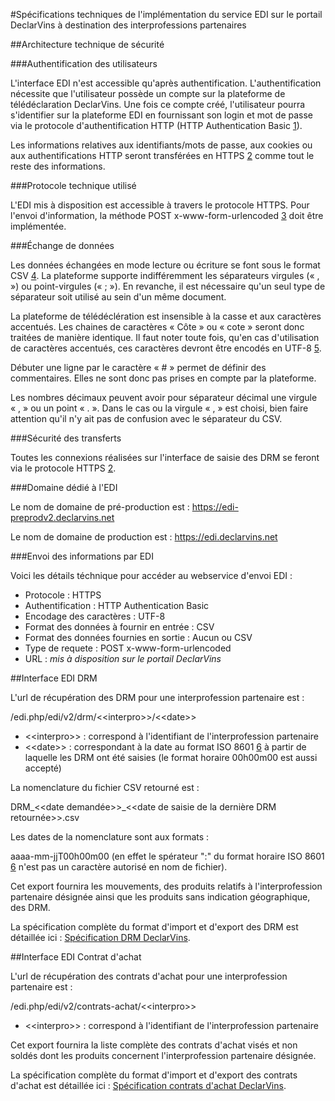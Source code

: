 #Spécifications techniques de l'implémentation du service EDI sur le portail DeclarVins à destination des interprofessions partenaires

##Architecture technique de sécurité

###Authentification des utilisateurs

L'interface EDI n'est accessible qu'après authentification. L'authentification nécessite que l'utilisateur possède un compte sur la plateforme de télédéclaration DeclarVins. Une fois ce compte créé, l'utilisateur pourra s'identifier sur la plateforme EDI en fournissant son login et mot de passe via le protocole d'authentification HTTP (HTTP Authentication Basic [1]).

Les informations relatives aux identifiants/mots de passe, aux cookies ou aux authentifications HTTP seront transférées en HTTPS [2] comme tout le reste des informations.

###Protocole technique utilisé

L'EDI mis à disposition est accessible à travers le protocole HTTPS. Pour l'envoi d'information, la méthode POST x-www-form-urlencoded [3] doit être implémentée.

###Échange de données

Les données échangées en mode lecture ou écriture se font sous le format CSV [4]. La plateforme supporte indifféremment les séparateurs virgules (« , ») ou point-virgules (« ; »). En revanche, il est nécessaire qu'un seul type de séparateur soit utilisé  au sein d'un même document.

La plateforme de télédéclération est insensible à la casse et aux caractères accentués. Les chaines de caractères « Côte » ou « cote » seront donc traitées de manière identique.
Il faut noter toute fois, qu'en cas d'utilisation de caractères accentués, ces caractères devront être encodés en UTF-8 [5]. 

Débuter une ligne par le caractère « # » permet de définir des commentaires. Elles ne sont donc pas prises en compte par la plateforme.

Les nombres décimaux peuvent avoir pour séparateur décimal une virgule « , » ou un point « . ». Dans le cas ou la virgule « , » est choisi, bien faire attention qu'il n'y ait pas de confusion avec le séparateur du CSV.

###Sécurité des transferts

Toutes les connexions réalisées sur l'interface de saisie des DRM se feront via le protocole HTTPS [2].

###Domaine dédié à l'EDI

Le nom de domaine de pré-production est : https://edi-preprodv2.declarvins.net   

Le nom de domaine de production est : https://edi.declarvins.net

###Envoi des informations par EDI

Voici les détails téchnique pour accéder au webservice d'envoi EDI :

 - Protocole : HTTPS
 - Authentification : HTTP Authentication Basic
 - Encodage des caractères : UTF-8
 - Format des données à fournir en entrée : CSV
 - Format des données fournies en sortie : Aucun ou CSV
 - Type de requete : POST x-www-form-urlencoded
 - URL : *mis à disposition sur le portail DeclarVins*
 
##Interface EDI DRM

L'url de récupération des DRM pour une interprofession partenaire est : 

/edi.php/edi/v2/drm/\<\<interpro\>\>/\<\<date\>\>

 * \<\<interpro\>\> : correspond à l'identifiant de l'interprofession partenaire
 * \<\<date\>\> : correspondant à la date au format ISO 8601 [6] à partir de laquelle les DRM ont été saisies (le format horaire 00h00m00 est aussi accepté)
 
La nomenclature du fichier CSV retourné est : 

DRM_\<\<date demandée\>\>_\<\<date de saisie de la dernière DRM retournée\>\>.csv 

Les dates de la nomenclature sont aux formats : 

aaaa-mm-jjT00h00m00 (en effet le spérateur ":" du format horaire ISO 8601 [6] n'est pas un caractère autorisé en nom de fichier). 

Cet export fournira les mouvements, des produits relatifs à l'interprofession partenaire désignée ainsi que les produits sans indication géographique, des DRM.

La spécification complète du format d'import et d'export des DRM est détaillée ici : [Spécification DRM DeclarVins](https://github.com/24eme/declarvins/tree/master/doc/logiciels-tiers/). 

##Interface EDI Contrat d'achat

L'url de récupération des contrats d'achat pour une interprofession partenaire est : 

/edi.php/edi/v2/contrats-achat/\<\<interpro\>\>

 * \<\<interpro\>\> : correspond à l'identifiant de l'interprofession partenaire
 
Cet export fournira la liste complète des contrats d'achat visés et non soldés dont les produits concernent l'interprofession partenaire désignée.

La spécification complète du format d'import et d'export des contrats d'achat est détaillée ici : [Spécification contrats d'achat DeclarVins](https://github.com/24eme/declarvins/tree/master/doc/logiciels-tiers/CONTRATS.md). 


   [1]: https://fr.wikipedia.org/wiki/Authentification_HTTP
   [2]: https://tools.ietf.org/html/rfc2818
   [3]: http://www.w3.org/TR/html401/interact/forms.html#h-17.13.4.1
   [4]: https://fr.wikipedia.org/wiki/Comma-separated_values
   [5]: https://fr.wikipedia.org/wiki/UTF-8
   [6]: https://fr.wikipedia.org/wiki/ISO_8601
